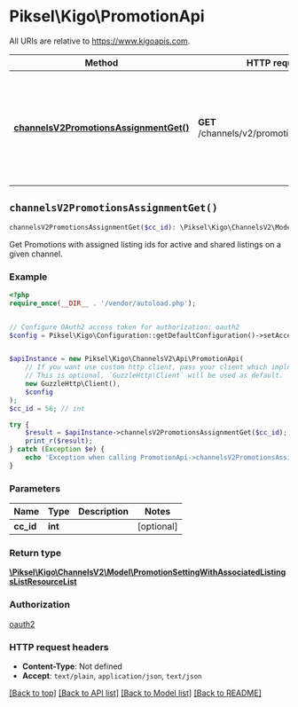 # Piksel\Kigo\PromotionApi

All URIs are relative to https://www.kigoapis.com.

Method | HTTP request | Description
------------- | ------------- | -------------
[**channelsV2PromotionsAssignmentGet()**](PromotionApi.md#channelsV2PromotionsAssignmentGet) | **GET** /channels/v2/promotions/assignment | Get Promotions with assigned listing ids for active and shared listings on a given channel.


## `channelsV2PromotionsAssignmentGet()`

```php
channelsV2PromotionsAssignmentGet($cc_id): \Piksel\Kigo\ChannelsV2\Model\PromotionSettingWithAssociatedListingsListResourceList
```

Get Promotions with assigned listing ids for active and shared listings on a given channel.

### Example

```php
<?php
require_once(__DIR__ . '/vendor/autoload.php');


// Configure OAuth2 access token for authorization: oauth2
$config = Piksel\Kigo\Configuration::getDefaultConfiguration()->setAccessToken('YOUR_ACCESS_TOKEN');


$apiInstance = new Piksel\Kigo\ChannelsV2\Api\PromotionApi(
    // If you want use custom http client, pass your client which implements `GuzzleHttp\ClientInterface`.
    // This is optional, `GuzzleHttp\Client` will be used as default.
    new GuzzleHttp\Client(),
    $config
);
$cc_id = 56; // int

try {
    $result = $apiInstance->channelsV2PromotionsAssignmentGet($cc_id);
    print_r($result);
} catch (Exception $e) {
    echo 'Exception when calling PromotionApi->channelsV2PromotionsAssignmentGet: ', $e->getMessage(), PHP_EOL;
}
```

### Parameters

Name | Type | Description  | Notes
------------- | ------------- | ------------- | -------------
 **cc_id** | **int**|  | [optional]

### Return type

[**\Piksel\Kigo\ChannelsV2\Model\PromotionSettingWithAssociatedListingsListResourceList**](../Model/PromotionSettingWithAssociatedListingsListResourceList.md)

### Authorization

[oauth2](../../README.md#oauth2)

### HTTP request headers

- **Content-Type**: Not defined
- **Accept**: `text/plain`, `application/json`, `text/json`

[[Back to top]](#) [[Back to API list]](../../README.md#endpoints)
[[Back to Model list]](../../README.md#models)
[[Back to README]](../../README.md)
